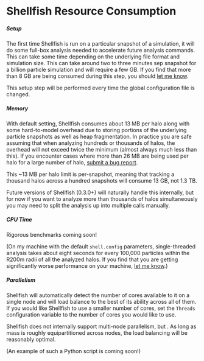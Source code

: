 # Shellfish Resource Consumption

##### Setup
The first time Shellfish is run on a particular snapshot of a simulation, it
will do some full-box analysis needed to accelerate future analysis commands.
This can take some time depending on the underlying file format and simulation
size. This can take around two to three minutes sep snapshot for a billion particle
simulation and will require a few GB. If you find that more than 8 GB are being consumed
during this step, you should [let me know](https://github.com/phil-mansfield/shellfish/issues).

This setup step will be performed every time the global configuration file is
changed.

##### Memory

With default setting, Shellfish consumes about 13 MB per halo along with some
hard-to-model overhead due to storing portions of the underlying particle snapshots
as well as heap fragmentation. In practice you are safe assuming
that when analyzing hundreds or thousands of halos, the overhead will not exceed twice
the minimum (almost always much less than this). If you encounter cases where more than
26 MB are being used per halo for a large number of halo, [submit a bug report](https://github.com/phil-mansfield/shellfish/issues).

This ~13 MB per halo limit is per-snapshot, meaning that tracking a thousand halos across
a hundred snapshots will consume 13 GB, not 1.3 TB.

Future versions of Shellfish (0.3.0+) will naturally handle this internally, but for
now if you want to analyze more than thousands of halos simultaneously you may need to
split the analysis up into multiple calls manually.

##### CPU Time

Rigorous benchmarks coming soon!

(On my machine with the default `shell.config` parameters, single-threaded analysis
takes about eight seconds for every 100,000 particles within the R200m radii of all
the analyzed halos. If you find that you are getting significantly worse performance
on your machine, [let me know](https://github.com/phil-mansfield/shellfish/issues).)

##### Parallelism

Shellfish will automatically detect the number of cores available to it on a single
node and will load balance to the best of its ability across all of them. If you
would like Shellfish to use a smaller number of cores, set the `Threads` configuration
variable to the number of cores you would like to use.

Shellfish does not internally support multi-node parallelism, but . As long as mass
is roughly equipartitioned across nodes, the load balancing will be reasonably optimal.

(An example of such a Python script is coming soon!)
